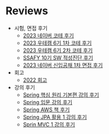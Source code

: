 # Reviews

- 시험, 면접 후기
  - [2023 네이버 코테 후기](/contents/2023-04/2023-04-15.md)
  - [2023 우테캠 6기 1차 코테 후기](/contents/2023-05/2023-05-06.md)
  - [2023 우테캠 6기 2차 코테 후기](/contents/2023-05/2023-05-13.md)
  - [SSAFY 10기 SW 적성진단 후기](/contents/2023-05/2023-05-21.md)
  - [2023 네이버 신입공채 1차 면접 후기](/contents/2023-05/2023-05-22.md)
- 회고
  - [2022 회고](/contents/2022-12/2022-12-31.md)
- 강의 후기
  - [Spring 핵심 원리 기본편 강의 후기](/contents/2023-04/2023-04-09.md)
  - [Spring 입문 강의 후기](/contents/2023-04/2023-04-10.md)
  - [Spring AWS 책 후기](/contents/2023-04/2023-04-11.md)
  - [Spring JPA 활용 1 강의 후기](/contents/2023-04/2023-04-25.md)
  - [Sprin MVC 1 강의 후기](/contents/2023-05/2023-05-16.md)
